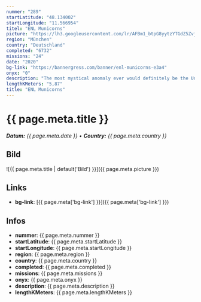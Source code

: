 ```yaml
---
nummer: "289"
startLatitude: "48.134002"
startLongitude: "11.566954"
titel: "ENL Municorns"
picture: "https://lh3.googleusercontent.com/lr/AFBm1_btpG8yytzYTGdZ5Zvjhl05ctVwZrn1KaAu9sLDD2x7B_F1fp09PMCTmmKaDShFiCEUGmS0eoRqRzo2Qv5yHoUJ6jouVKF_01QWeMbGEoAhrsqOu5I3yQccatTJntu_zfYQ5qjw_WIkf0z9U-3Yar-1-UUN1O5KL5CkgZYl8W4VaUdoUcjmzjcOLq7PBGYZXcIVq5PrQ7Ns9cTd0LyiWQOWC4-YpqzAhQLo9js_WPtJ2JPFHnnkjeNK56JJudUb6T_GKuYft5pLWqTi0Y3zUkpbiWLLTFnn9lLzYEkSGTy-dkCdJ8CvliGuURkjZdu_E3HkKXbaaUAthMVBi0-_rYIIxbtrP7DypeHuV6koRd8qBL6YegFRCnKTQhQX8g7LUHLLSJIp6N2bj1_kBX9ZEU0Yu0phsA6jCuBvUMraBCazh6dpsBLIzGAmfyziCe2BMz0D-N4Q5RZlrSmnsEhlJf5NRj1uanrvMpqaGlS1JRCEGs7jxK-m4NyphZ0Lbss8IY4gLR2MPFx9VP_DCyd7sQ5q0eqCbbunzyryBD7Esq4mG2cqvz3SN6-HbB9wDzpeb8mpw5r8FhP18fOj9-tdlW2IR2x1x5x6jcn0AMS2lLsTtHTKFm-l3iygQLcKAC_GysfJNTbTCvY2B2flCLhCW9OiwprTLuSi20Zxw3PtyWmPEECQ31aQ2gxzMYO4XBk9fkM_t-BHlKdCGJUrOGiTuTsX86-6rTkeRctx7Y_Odt0SHos10ZHqtKMFl1CPvTuXXkN3rFvIhNjciTveLXc074tBDyvK8LN5Nqqbp1Ove1YJmqS_z4IRK4cwpr2WtRSwqGd9WdLz0e4wEF3imt7-UHyiWZ09QMRq_0Ev"
region: "München"
country: "Deutschland"
completed: "6732"
missions: "24"
date: "2020"
bg-link: "https://bannergress.com/banner/enl-municorns-e3a4"
onyx: "0"
description: "The most mystical anomaly ever would definitely be the Unicorn anomaly in Munich - pardon- the Municorn Anomaly."
lengthKMeters: "5,87"
title: "ENL Municorns"
---
```


# {{ page.meta.title }}
_**Datum:** {{ page.meta.date }} • **Country:** {{ page.meta.country }}_

## Bild
![{{ page.meta.title | default('Bild') }}]({{ page.meta.picture }})

## Links
- **bg-link**: [{{ page.meta['bg-link'] }}]({{ page.meta['bg-link'] }})

## Infos
- **nummer**: {{ page.meta.nummer }}
- **startLatitude**: {{ page.meta.startLatitude }}
- **startLongitude**: {{ page.meta.startLongitude }}
- **region**: {{ page.meta.region }}
- **country**: {{ page.meta.country }}
- **completed**: {{ page.meta.completed }}
- **missions**: {{ page.meta.missions }}
- **onyx**: {{ page.meta.onyx }}
- **description**: {{ page.meta.description }}
- **lengthKMeters**: {{ page.meta.lengthKMeters }}

